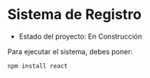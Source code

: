 <h1> Sistema de Registro </h1>

- Estado del proyecto: En Construcción

Para ejecutar el sistema, debes poner:

```npm install react```
